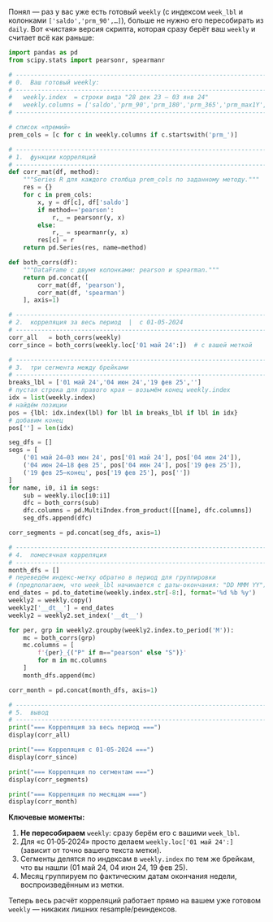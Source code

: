 Понял — раз у вас уже есть готовый `weekly` (с индексом `week_lbl` и колонками `['saldo','prm_90',…]`), больше не нужно его пересобирать из `daily`. Вот «чистая» версия скрипта, которая сразу берёт ваш `weekly` и считает всё как раньше:

```python
import pandas as pd
from scipy.stats import pearsonr, spearmanr

# -----------------------------------------------------------------------
# 0.  Ваш готовый weekly:
# -----------------------------------------------------------------------
#   weekly.index  = строки вида "28 дек 23 – 03 янв 24"
#   weekly.columns = ['saldo','prm_90','prm_180','prm_365','prm_max1Y','prm_mean1Y']
# -----------------------------------------------------------------------

# список «премий»
prem_cols = [c for c in weekly.columns if c.startswith('prm_')]

# -----------------------------------------------------------------------
# 1.  функции корреляций
# -----------------------------------------------------------------------
def corr_mat(df, method):
    """Series R для каждого столбца prem_cols по заданному методу."""
    res = {}
    for c in prem_cols:
        x, y = df[c], df['saldo']
        if method=='pearson':
            r,_ = pearsonr(y, x)
        else:
            r,_ = spearmanr(y, x)
        res[c] = r
    return pd.Series(res, name=method)

def both_corrs(df):
    """DataFrame с двумя колонками: pearson и spearman."""
    return pd.concat([
        corr_mat(df, 'pearson'),
        corr_mat(df, 'spearman')
    ], axis=1)

# -----------------------------------------------------------------------
# 2.  корреляция за весь период  |  с 01‑05‑2024
# -----------------------------------------------------------------------
corr_all   = both_corrs(weekly)
corr_since = both_corrs(weekly.loc['01 май 24':])  # с вашей меткой

# -----------------------------------------------------------------------
# 3.  три сегмента между брейками
# -----------------------------------------------------------------------
breaks_lbl = ['01 май 24','04 июн 24','19 фев 25','']  
# пустая строка для правого края — возьмём конец weekly.index
idx = list(weekly.index)
# найдём позиции
pos = {lbl: idx.index(lbl) for lbl in breaks_lbl if lbl in idx}
# добавим конец
pos[''] = len(idx)

seg_dfs = []
segs = [
    ('01 май 24–03 июн 24', pos['01 май 24'], pos['04 июн 24']),
    ('04 июн 24–18 фев 25', pos['04 июн 24'], pos['19 фев 25']),
    ('19 фев 25–конец', pos['19 фев 25'], pos[''])
]
for name, i0, i1 in segs:
    sub = weekly.iloc[i0:i1]
    dfc = both_corrs(sub)
    dfc.columns = pd.MultiIndex.from_product([[name], dfc.columns])
    seg_dfs.append(dfc)

corr_segments = pd.concat(seg_dfs, axis=1)

# -----------------------------------------------------------------------
# 4.  помесячная корреляция
# -----------------------------------------------------------------------
month_dfs = []
# переведём индекс-метку обратно в период для группировки
# (предполагаем, что week_lbl начинается с даты-окончания: "DD MMM YY")
end_dates = pd.to_datetime(weekly.index.str[-8:], format='%d %b %y')
weekly2 = weekly.copy()
weekly2['__dt__'] = end_dates
weekly2 = weekly2.set_index('__dt__')

for per, grp in weekly2.groupby(weekly2.index.to_period('M')):
    mc = both_corrs(grp)
    mc.columns = [
        f'{per}_{("P" if m=="pearson" else "S")}'
        for m in mc.columns
    ]
    month_dfs.append(mc)

corr_month = pd.concat(month_dfs, axis=1)

# -----------------------------------------------------------------------
# 5.  вывод
# -----------------------------------------------------------------------
print("=== Корреляция за весь период ===")
display(corr_all)

print("=== Корреляция с 01‑05‑2024 ===")
display(corr_since)

print("=== Корреляция по сегментам ===")
display(corr_segments)

print("=== Корреляция по месяцам ===")
display(corr_month)
```

**Ключевые моменты:**

1. **Не пересобираем** `weekly`: сразу берём его с вашими `week_lbl`.  
2. Для «с 01‑05‑2024» просто делаем `weekly.loc['01 май 24':]` (зависит от точно вашего текста метки).  
3. Сегменты делятся по индексам в `weekly.index` по тем же брейкам, что вы нашли (01 май 24, 04 июн 24, 19 фев 25).  
4. Месяц группируем по фактическим датам окончания недели, воспроизведённым из метки.  

Теперь весь расчёт корреляций работает прямо на вашем уже готовом `weekly` — никаких лишних resample/реиндексов.
